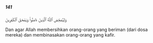 ##### 141

<span class="ayah">وَلِيُمَحِّصَ ٱللَّهُ ٱلَّذِينَ ءَامَنُوا۟ وَيَمْحَقَ ٱلْكَٰفِرِينَ</span>

<span class="ayah_translation">Dan agar Allah membersihkan orang-orang yang beriman (dari dosa mereka) dan membinasakan orang-orang yang kafir.</span>
